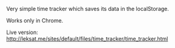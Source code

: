 Very simple time tracker which saves its data in the localStorage.

Works only in Chrome.

Live version: http://leksat.me/sites/default/files/time_tracker/time_tracker.html